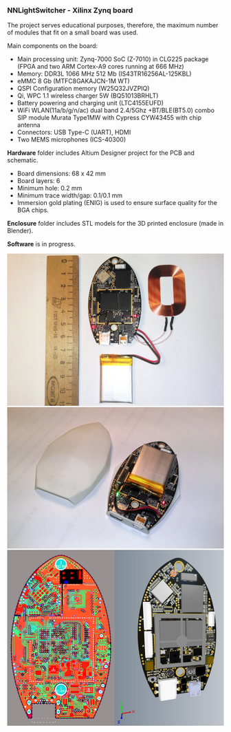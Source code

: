 ### NNLightSwitcher - Xilinx Zynq board

The project serves educational purposes, therefore, the maximum number of modules that fit on a small board was used.

Main components on the board:
- Main processing unit: Zynq-7000 SoC (Z-7010) in CLG225 package (FPGA and two ARM Cortex-A9 cores running at 666 MHz)
- Memory: DDR3L 1066 MHz 512 Mb (IS43TR16256AL-125KBL)
- eMMC 8 Gb (MTFC8GAKAJCN-1M WT)
- QSPI Configuration memory (W25Q32JVZPIQ)
- Qi, WPC 1.1 wireless charger 5W (BQ51013BRHLT)
- Battery powering and charging unit (LTC4155EUFD)
- WiFi WLAN(11a/b/g/n/ac) dual band 2.4/5Ghz +BT/BLE(BT5.0) combo SIP module Murata Type1MW with Cypress CYW43455 with chip antenna
- Connectors: USB Type-C (UART), HDMI
- Two MEMS microphones (ICS-40300)

**Hardware** folder includes Altium Designer project for the PCB and schematic.
- Board dimensions: 68 x 42 mm
- Board layers: 6
- Minimum hole: 0.2 mm
- Minimum trace width/gap: 0.1/0.1 mm
- Immersion gold plating (ENIG) is used to ensure surface quality for the BGA chips.

**Enclosure** folder includes STL models for the 3D printed enclosure (made in Blender).

**Software** is in progress. 

<center><img src="IMAG7088_.jpg"></center>
<center><img src="IMAG7093_.jpg"></center>
<center><img src="PCB_.jpg"></center>

